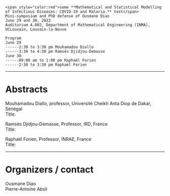 ```
<span style="color:red">some **Mathematical and Statistical Modelling of Infectious Diseases: COVID-19 and Malaria.** text</span>
Mini-symposium and PhD defense of Ousmane Diao
June 29 and 30, 2023 
Auditorium A.002, Department of Mathematical Engineering (INMA), UCLouvain, Louvain-la-Neuve
```
```
Program
June 29
------2:30 to 3:30 pm Mouhamadou Diallo
------3:30 to 4:30 pm Ramsès Djidjou-Demasse
June 30
------09:00 am to 1:00 pm Raphaël Forien
------2:30 to 3:30 pm Raphaël Forien
```

---
<h1>Abstracts</h1>

Mouhamadou Diallo, professor, Université Cheikh Anta Diop de Dakar, Sénégal
<br>Title:

Ramsès Djidjou-Demasse, Professor, IRD, France
<br>Title:

Raphaël Forien, Professor, INRAE, France
<br>Title:


---
<h1>Organizers / contact</h1>
Ousmane Diao
<br>Pierre-Antoine Absil




